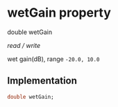 


# wetGain property







double wetGain
  
_<span class="feature">read / write</span>_



<p>wet gain(dB), range <code>-20.0, 10.0</code></p>



## Implementation

```dart
double wetGain;
```







